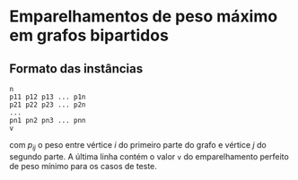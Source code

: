 # Emparelhamentos de peso máximo em grafos bipartidos

## Formato das instâncias

```
n
p11 p12 p13 ... p1n
p21 p22 p23 ... p2n
...
pn1 pn2 pn3 ... pnn
v
```
com $p_{ij}$ o peso entre vértice $i$ do primeiro parte do grafo e vértice $j$ do segundo parte. A última linha contém o valor `v` do emparelhamento perfeito de peso mínimo para os casos de teste.
